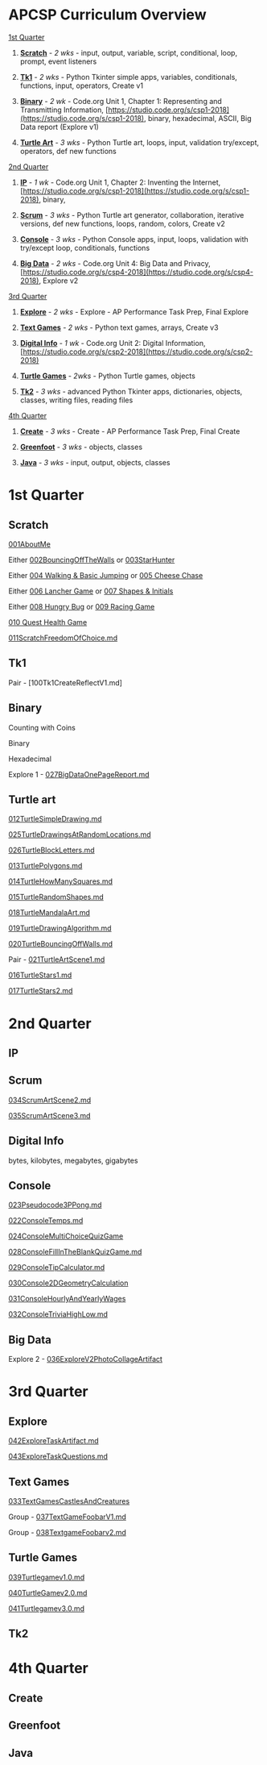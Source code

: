 # APCSP Curriculum Overview

[1st Quarter](#1st-quarter)

1. **[Scratch](#scratch)** - *2 wks* - input, output, variable, script, conditional, loop, prompt, event listeners

1. **[Tk1](#tk1)** - *2 wks* - Python Tkinter simple apps, variables, conditionals, functions, input, operators, Create v1

1. **[Binary](#binary)** - *2 wk* - Code.org Unit 1, Chapter 1: Representing and Transmitting Information, [https://studio.code.org/s/csp1-2018](https://studio.code.org/s/csp1-2018), binary, hexadecimal, ASCII, Big Data report (Explore v1)

1. **[Turtle Art](#turtle-art)** - *3 wks* - Python Turtle art, loops, input, validation try/except, operators, def new functions

[2nd Quarter](#2nd-quarter)

1. **[IP](#ip)** - *1 wk* - Code.org Unit 1, Chapter 2: Inventing the Internet, [https://studio.code.org/s/csp1-2018](https://studio.code.org/s/csp1-2018), binary,

1. **[Scrum](#scrum)** - *3 wks* - Python Turtle art generator, collaboration, iterative versions, def new functions, loops, random, colors, Create v2

1. **[Console](#console)** - *3 wks* - Python Console apps, input, loops, validation with try/except loop, conditionals, functions

1. **[Big Data](#big-data)** - *2 wks* - Code.org Unit 4: Big Data and Privacy, [https://studio.code.org/s/csp4-2018](https://studio.code.org/s/csp4-2018), Explore v2

[3rd Quarter](#3rd-quarter)

1. **[Explore](#explore)** - *2 wks* - Explore - AP Performance Task Prep, Final Explore

1. **[Text Games](#text-games)** - *2 wks* - Python text games, arrays, Create v3

1. **[Digital Info](#digital-info)** - *1 wk* - Code.org Unit 2: Digital Information, [https://studio.code.org/s/csp2-2018](https://studio.code.org/s/csp2-2018)

1. **[Turtle Games](#turtle-games)** - *2wks* - Python Turtle games, objects

1. **[Tk2](#tk2)** - *3 wks* - advanced Python Tkinter apps, dictionaries, objects, classes, writing files, reading files

[4th Quarter](#4th-quarter)

1. **[Create](#create)** - *3 wks* - Create - AP Performance Task Prep, Final Create

1. **[Greenfoot](#greenfoot)** - *3 wks* - objects, classes

1. **[Java](#java)** - *3 wks* - input, output, objects, classes

# 1st Quarter

## Scratch

[001AboutMe](001AboutMe.md)

Either [002BouncingOffTheWalls](002BouncingOffTheWalls.md) or [003StarHunter](003StarHunter.md)

Either [004 Walking & Basic Jumping](004WalkingAndJumping.md) or [005 Cheese Chase](005CheeseChase.md)

Either [006 Lancher Game](006LancherGame.md) or [007 Shapes & Initials](007ShapesAndInitials.md)

Either [008 Hungry Bug](008HungryBug.md) or [009 Racing Game](009RacingGame.md)

[010 Quest Health Game](010QuestHealthGame.md)

[011ScratchFreedomOfChoice.md](011ScratchFreedomOfChoice.md)

## Tk1

Pair - [100Tk1CreateReflectV1.md]

## Binary

Counting with Coins

Binary

Hexadecimal

Explore 1 - [027BigDataOnePageReport.md](027BigDataOnePageReport.md)

## Turtle art

[012TurtleSimpleDrawing.md](012TurtleSimpleDrawing.md)

[025TurtleDrawingsAtRandomLocations.md](025TurtleDrawingsAtRandomLocations.md)

[026TurtleBlockLetters.md](026TurtleBlockLetters.md)

[013TurtlePolygons.md](013TurtlePolygons.md)

[014TurtleHowManySquares.md](014TurtleHowManySquares.md)

[015TurtleRandomShapes.md](015TurtleRandomShapes.md)

[018TurtleMandalaArt.md](018TurtleMandalaArt.md)

[019TurtleDrawingAlgorithm.md](019TurtleDrawingAlgorithm.md)

[020TurtleBouncingOffWalls.md](020TurtleBouncingOffWalls.md)

Pair - [021TurtleArtScene1.md](021TurtleArtScene1.md)


[016TurtleStars1.md](016TurtleStars1.md)

[017TurtleStars2.md](017TurtleStars2.md)

# 2nd Quarter

## IP

## Scrum

[034ScrumArtScene2.md](034ScrumArtScene2.md)

[035ScrumArtScene3.md](035ScrumArtScene3.md)

## Digital Info

bytes, kilobytes, megabytes, gigabytes

## Console

[023Pseudocode3PPong.md](023Pseudocode3PPong.md)

[022ConsoleTemps.md](022ConsoleTemps.md)

[024ConsoleMultiChoiceQuizGame](024ConsoleMultiChoiceQuizGame.md)

[028ConsoleFillInTheBlankQuizGame.md](028ConsoleFillInTheBlankQuizGame.md)

[029ConsoleTipCalculator.md](029ConsoleTipCalculator.md)

[030Console2DGeometryCalculation](030Console2DGeometryCalculation.md)

[031ConsoleHourlyAndYearlyWages](031ConsoleHourlyAndYearlyWages.md)

[032ConsoleTriviaHighLow.md](032ConsoleTriviaHighLow.md)

## Big Data

Explore 2 - [036ExploreV2PhotoCollageArtifact](036ExploreV2PhotoCollageArtifact.md)

# 3rd Quarter

## Explore

[042ExploreTaskArtifact.md](042ExploreTaskArtifact.md)

[043ExploreTaskQuestions.md](043ExploreTaskQuestions.md)

## Text Games

[033TextGamesCastlesAndCreatures](033TextGamesCastlesAndCreatures.md)

Group - [037TextGameFoobarV1.md](037TextGameFoobarV1.md)

Group - [038TextgameFoobarv2.md](038TextgameFoobarv2.md)

## Turtle Games

[039Turtlegamev1.0.md](039Turtlegamev1.0.md)

[040TurtleGamev2.0.md](040TurtleGamev2.0.md)

[041Turtlegamev3.0.md](041Turtlegamev3.0.md)

## Tk2

# 4th Quarter

## Create

## Greenfoot

## Java
